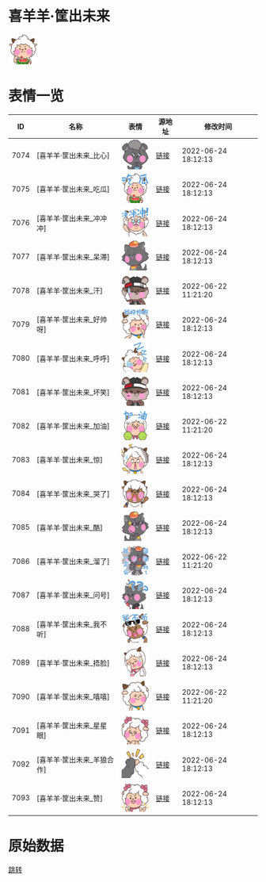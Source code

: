 # 喜羊羊·筐出未来

<img src="./cover.png" height="60" alt="cover" />

# 表情一览

|ID|名称|表情|源地址|修改时间|
|----|----|----|----|----|
|7074|[喜羊羊·筐出未来_比心]|<img src="./pic/007074_%5B喜羊羊·筐出未来_比心%5D.png" height="60" alt="比心"/>|[链接](http://i0.hdslb.com/bfs/emote/02296da42a20c0bdc856d01b02e1e9c7b3f7f6ab.png)|2022-06-24 18:12:13|
|7075|[喜羊羊·筐出未来_吃瓜]|<img src="./pic/007075_%5B喜羊羊·筐出未来_吃瓜%5D.png" height="60" alt="吃瓜"/>|[链接](http://i0.hdslb.com/bfs/emote/0ec992377587aeeff6a560c297607afaaf888dce.png)|2022-06-24 18:12:13|
|7076|[喜羊羊·筐出未来_冲冲冲]|<img src="./pic/007076_%5B喜羊羊·筐出未来_冲冲冲%5D.png" height="60" alt="冲冲冲"/>|[链接](http://i0.hdslb.com/bfs/emote/19c1b80cccbe65a06ec783857ddafdbd5d6411f9.png)|2022-06-24 18:12:13|
|7077|[喜羊羊·筐出未来_呆滞]|<img src="./pic/007077_%5B喜羊羊·筐出未来_呆滞%5D.png" height="60" alt="呆滞"/>|[链接](http://i0.hdslb.com/bfs/emote/3838556f271f1836ac38cbd35c9dfbf98892b44e.png)|2022-06-24 18:12:13|
|7078|[喜羊羊·筐出未来_汗]|<img src="./pic/007078_%5B喜羊羊·筐出未来_汗%5D.png" height="60" alt="汗"/>|[链接](http://i0.hdslb.com/bfs/emote/cac020aaba141fc899ef2a88b24497dc8f66c650.png)|2022-06-22 11:21:20|
|7079|[喜羊羊·筐出未来_好帅呀]|<img src="./pic/007079_%5B喜羊羊·筐出未来_好帅呀%5D.png" height="60" alt="好帅呀"/>|[链接](http://i0.hdslb.com/bfs/emote/b9dbe5429a167cba4fff35f0cea0214641263204.png)|2022-06-24 18:12:13|
|7080|[喜羊羊·筐出未来_呼呼]|<img src="./pic/007080_%5B喜羊羊·筐出未来_呼呼%5D.png" height="60" alt="呼呼"/>|[链接](http://i0.hdslb.com/bfs/emote/9b788c9f6fcd23ce98acd8760ec2139327f4c70b.png)|2022-06-24 18:12:13|
|7081|[喜羊羊·筐出未来_坏笑]|<img src="./pic/007081_%5B喜羊羊·筐出未来_坏笑%5D.png" height="60" alt="坏笑"/>|[链接](http://i0.hdslb.com/bfs/emote/8aced809e2598cc7005ed0271e46a9635ac27102.png)|2022-06-24 18:12:13|
|7082|[喜羊羊·筐出未来_加油]|<img src="./pic/007082_%5B喜羊羊·筐出未来_加油%5D.png" height="60" alt="加油"/>|[链接](http://i0.hdslb.com/bfs/emote/7c20b0a53f0f83ba0fea36b269b041b9e501081e.png)|2022-06-22 11:21:20|
|7083|[喜羊羊·筐出未来_惊]|<img src="./pic/007083_%5B喜羊羊·筐出未来_惊%5D.png" height="60" alt="惊"/>|[链接](http://i0.hdslb.com/bfs/emote/41e3fc59f06ed98d2bf0c20b009e1e315fc0fee0.png)|2022-06-24 18:12:13|
|7084|[喜羊羊·筐出未来_哭了]|<img src="./pic/007084_%5B喜羊羊·筐出未来_哭了%5D.png" height="60" alt="哭了"/>|[链接](http://i0.hdslb.com/bfs/emote/45d5e46f8dff5d89d9662805acc330fe9043616c.png)|2022-06-24 18:12:13|
|7085|[喜羊羊·筐出未来_酷]|<img src="./pic/007085_%5B喜羊羊·筐出未来_酷%5D.png" height="60" alt="酷"/>|[链接](http://i0.hdslb.com/bfs/emote/ca0f341dfaef1b4b265e804b37bcc0a025e76096.png)|2022-06-24 18:12:13|
|7086|[喜羊羊·筐出未来_溜了]|<img src="./pic/007086_%5B喜羊羊·筐出未来_溜了%5D.png" height="60" alt="溜了"/>|[链接](http://i0.hdslb.com/bfs/emote/e41e3d89679d9fc9b6ab7c2b946e92ca895cffe9.png)|2022-06-22 11:21:20|
|7087|[喜羊羊·筐出未来_问号]|<img src="./pic/007087_%5B喜羊羊·筐出未来_问号%5D.png" height="60" alt="问号"/>|[链接](http://i0.hdslb.com/bfs/emote/1fa7646645eb69115da22dc9dc982ca25edc73f2.png)|2022-06-24 18:12:13|
|7088|[喜羊羊·筐出未来_我不听]|<img src="./pic/007088_%5B喜羊羊·筐出未来_我不听%5D.png" height="60" alt="我不听"/>|[链接](http://i0.hdslb.com/bfs/emote/369e3e11754a95878ef90c8a68988dce9a3d570e.png)|2022-06-24 18:12:13|
|7089|[喜羊羊·筐出未来_捂脸]|<img src="./pic/007089_%5B喜羊羊·筐出未来_捂脸%5D.png" height="60" alt="捂脸"/>|[链接](http://i0.hdslb.com/bfs/emote/ff3dd2a022c382d2467bebfe8c34fcf8e56033b6.png)|2022-06-24 18:12:13|
|7090|[喜羊羊·筐出未来_嘻嘻]|<img src="./pic/007090_%5B喜羊羊·筐出未来_嘻嘻%5D.png" height="60" alt="嘻嘻"/>|[链接](http://i0.hdslb.com/bfs/emote/54c4c17be4a37f3a251c6680ee38d597d7509b9f.png)|2022-06-22 11:21:20|
|7091|[喜羊羊·筐出未来_星星眼]|<img src="./pic/007091_%5B喜羊羊·筐出未来_星星眼%5D.png" height="60" alt="星星眼"/>|[链接](http://i0.hdslb.com/bfs/emote/42af363b2b4df0abba2e3a4907d782031843c6bf.png)|2022-06-24 18:12:13|
|7092|[喜羊羊·筐出未来_羊狼合作]|<img src="./pic/007092_%5B喜羊羊·筐出未来_羊狼合作%5D.png" height="60" alt="羊狼合作"/>|[链接](http://i0.hdslb.com/bfs/emote/405dbceef731c18e7943b23f336a0570d2f5b633.png)|2022-06-24 18:12:13|
|7093|[喜羊羊·筐出未来_赞]|<img src="./pic/007093_%5B喜羊羊·筐出未来_赞%5D.png" height="60" alt="赞"/>|[链接](http://i0.hdslb.com/bfs/emote/b0898fb1ca4c033f0857ed6d296df9780edfd26e.png)|2022-06-24 18:12:13|

# 原始数据

[跳转](./raw.json)

